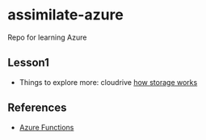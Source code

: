 # assimilate-azure
Repo for learning Azure

## Lesson1

* Things to explore more:  cloudrive
[how storage works](https://learn.microsoft.com/en-us/azure/cloud-shell/persisting-shell-storage#how-cloud-shell-storage-works)

## References

* [Azure Functions](https://learn.microsoft.com/en-us/azure/azure-functions/create-first-function-vs-code-python?pivots=python-mode-decorators)
